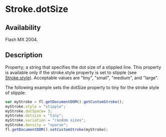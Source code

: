# Stroke.dotSize

## Availability

Flash MX 2004.

## Description

Property; a string that specifies the dot size of a stippled line. This property is available only if the stroke.style property is set to stipple (see [Stroke.style](../Stroke_object/Stroke20.md)). Acceptable values are "tiny", "small", "medium", and "large".

The following example sets the dotSize property to tiny for the stroke style of stipple:

```javascript
var myStroke = fl.getDocumentDOM().getCustomStroke();
myStroke.style = "stipple";
myStroke.dotSpace= 3;
myStroke.dotsize = "tiny";
myStroke.variation = "random sizes";
myStroke.density = "sparse";
fl.getDocumentDOM().setCustomStroke(myStroke);
```
